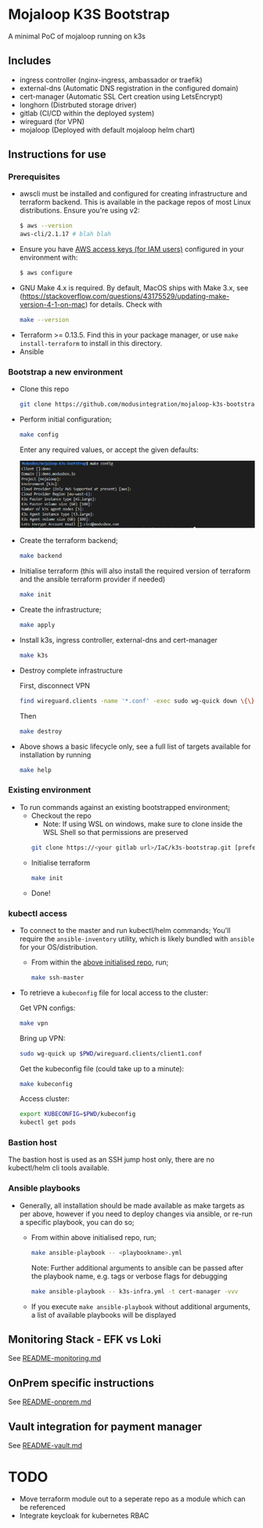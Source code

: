 # Mojaloop K3S Bootstrap
A minimal PoC of mojaloop running on k3s

## Includes
- ingress controller (nginx-ingress, ambassador or traefik)
- external-dns (Automatic DNS registration in the configured domain)
- cert-manager (Automatic SSL Cert creation using LetsEncrypt)
- longhorn (Distrbuted storage driver)
- gitlab (CI/CD within the deployed system)
- wireguard (for VPN)
- mojaloop (Deployed with default mojaloop helm chart)

## Instructions for use

### Prerequisites
- awscli must be installed and configured for creating infrastructure and terraform backend. This
  is available in the package repos of most Linux distributions. Ensure you're using v2:
  ```sh
  $ aws --version
  aws-cli/2.1.17 # blah blah
  ```
- Ensure you have [AWS access keys (for IAM users)](https://docs.aws.amazon.com/general/latest/gr/aws-sec-cred-types.html#access-keys-and-secret-access-keys)
  configured in your environment with:
  ```sh
  $ aws configure
  ```
- GNU Make 4.x is required. By default, MacOS ships with Make 3.x, see (https://stackoverflow.com/questions/43175529/updating-make-version-4-1-on-mac) for details. Check with
  ```sh
  make --version
  ```
- Terraform >= 0.13.5. Find this in your package manager, or use `make install-terraform` to install in this directory.
- Ansible

### Bootstrap a new environment
- Clone this repo
  ```sh
  git clone https://github.com/modusintegration/mojaloop-k3s-bootstrap
  ```
- Perform initial configuration;
  ```sh
  make config
  ```
  Enter any required values, or accept the given defaults:

  ![make config](docs/config.png "make config")

- Create the terraform backend;
  ```sh
  make backend
  ```
- Initialise terraform (this will also install the required version of terraform and the ansible terraform provider if needed)
  ```sh
  make init
  ```
- Create the infrastructure;
  ```sh
  make apply
  ```
- Install k3s, ingress controller, external-dns and cert-manager
  ```sh
  make k3s
  ```
- Destroy complete infrastructure

  First, disconnect VPN
  ```sh
  find wireguard.clients -name '*.conf' -exec sudo wg-quick down \{\} \;
  ```
  Then
  ``` sh
  make destroy
  ```
- Above shows a basic lifecycle only, see a full list of targets available for installation by running
  ```sh
  make help
  ```

### Existing environment
- To run commands against an existing bootstrapped environment;
  - Checkout the repo
    - Note: If using WSL on windows, make sure to clone inside the WSL Shell so that permissions are preserved
    ```sh
    git clone https://<your gitlab url>/IaC/k3s-bootstrap.git [preferred repo directory]
    ```
  - Initialise terraform
    ```sh
    make init
    ```
  - Done!

### kubectl access
- To connect to the master and run kubectl/helm commands;
  You'll require the `ansible-inventory` utility, which is likely bundled with `ansible` for your OS/distribution.
  - From within the [above initialised repo](#Bootstrap-a-new-environment), run;
    ```sh
    make ssh-master
    ```
- To retrieve a `kubeconfig` file for local access to the cluster:

  Get VPN configs:
  ```sh
  make vpn
  ```
  Bring up VPN:
  ```sh
  sudo wg-quick up $PWD/wireguard.clients/client1.conf
  ```
  Get the kubeconfig file (could take up to a minute):
  ```sh
  make kubeconfig
  ```
  Access cluster:
  ```sh
  export KUBECONFIG=$PWD/kubeconfig
  kubectl get pods
  ```

### Bastion host
The bastion host is used as an SSH jump host only, there are no kubectl/helm cli tools available.


### Ansible playbooks
- Generally, all installation should be made available as make targets as per above, however if you need to deploy changes via ansible, or re-run a specific playbook, you can do so;
  - From within above initialised repo, run;
    ```sh
    make ansible-playbook -- <playbookname>.yml
    ```
    Note: Further additional arguments to ansible can be passed after the playbook name, e.g. tags or verbose flags for debugging
    ```sh
    make ansible-playbook -- k3s-infra.yml -t cert-manager -vvv
    ```
    
  - If you execute `make ansible-playbook` without additional arguments, a list of available playbooks will be displayed

## Monitoring Stack - EFK vs Loki
See [README-monitoring.md](docs/README-monitoring.md)

## OnPrem specific instructions
See [README-onprem.md](docs/README-onprem.md)

## Vault integration for payment manager
See [README-vault.md](docs/README-vault.md)



# TODO
- Move terraform module out to a seperate repo as a module which can be referenced
- Integrate keycloak for kubernetes RBAC

